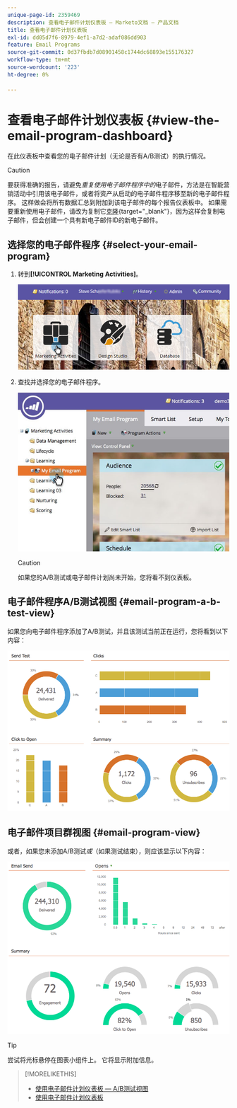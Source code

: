 ```yaml
---
unique-page-id: 2359469
description: 查看电子邮件计划仪表板 — Marketo文档 — 产品文档
title: 查看电子邮件计划仪表板
exl-id: dd05d7f6-8979-4ef1-a7d2-adaf086dd903
feature: Email Programs
source-git-commit: 0d37fbdb7d08901458c1744dc68893e155176327
workflow-type: tm+mt
source-wordcount: '223'
ht-degree: 0%

---
```


# 查看电子邮件计划仪表板 {#view-the-email-program-dashboard}

在此仪表板中查看您的电子邮件计划（无论是否有A/B测试）的执行情况。

>[!CAUTION]
>
>要获得准确的报告，请避免&#x200B;_重复使用电子邮件程序中的_&#x200B;电子邮件，方法是在智能营销活动中引用该电子邮件，或者将资产从启动的电子邮件程序移至新的电子邮件程序。 这样做会将所有数据汇总到附加到该电子邮件的每个报告仪表板中。 如果需要重新使用电子邮件，请改为复制它[克隆](/help/marketo/product-docs/core-marketo-concepts/programs/working-with-programs/clone-an-asset-in-a-program.md){target="_blank"}，因为这样会复制电子邮件，但会创建一个具有新电子邮件ID的新电子邮件。

## 选择您的电子邮件程序 {#select-your-email-program}

1. 转到&#x200B;**[!UICONTROL Marketing Activities]**。

   ![](assets/login-marketing-activities.png)

1. 查找并选择您的电子邮件程序。

   ![](assets/selectemailprogram.jpg)

   >[!CAUTION]
   >
   >如果您的A/B测试或电子邮件计划尚未开始，您将看不到仪表板。

## 电子邮件程序A/B测试视图 {#email-program-a-b-test-view}

如果您向电子邮件程序添加了A/B测试，并且该测试当前正在运行，您将看到以下内容：

![](assets/image2014-9-12-14-3a2-3a25.png)

## 电子邮件项目群视图 {#email-program-view}

或者，如果您未添加A/B测试&#x200B;*或*（如果测试结束），则应该显示以下内容：

![](assets/image2014-9-12-14-3a3-3a3.png)

>[!TIP]
>
>尝试将光标悬停在图表小组件上。 它将显示附加信息。

>[!MORELIKETHIS]
>
>* [使用电子邮件计划仪表板 — A/B测试视图](/help/marketo/product-docs/email-marketing/email-programs/email-program-actions/email-test-a-b-test/use-the-email-program-dashboard-a-b-test-view.md)
>* [使用电子邮件计划仪表板](/help/marketo/product-docs/email-marketing/email-programs/email-program-data/use-the-email-program-dashboard.md)

